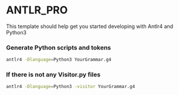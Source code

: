 # ANTLR_PRO

This template should help get you started developing with Antlr4 and Python3

### Generate Python scripts and tokens

```sh
antlr4 -Dlanguage=Python3 YourGrammar.g4
```
### If there is not any Visitor.py files
```sh
antlr4 -Dlanguage=Python3 -visitor YourGrammar.g4
```
